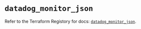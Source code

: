 # `datadog_monitor_json`

Refer to the Terraform Registory for docs: [`datadog_monitor_json`](https://www.terraform.io/docs/providers/datadog/r/monitor_json).
